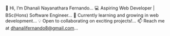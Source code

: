 👋 Hi, I’m Dhanali Nayanathara Fernando...
💻 Aspiring Web Developer | BSc(Hons) Software Engineer...
🌱 Currently learning and growing in web development...
💡 Open to collaborating on exciting projects!...
📫 Reach me at dhanalifernando8@gmail.com...

<!---
dhanali94/dhanali94 is a ✨ special ✨ repository because its `README.md` (this file) appears on your GitHub profile.
You can click the Preview link to take a look at your changes.
--->
